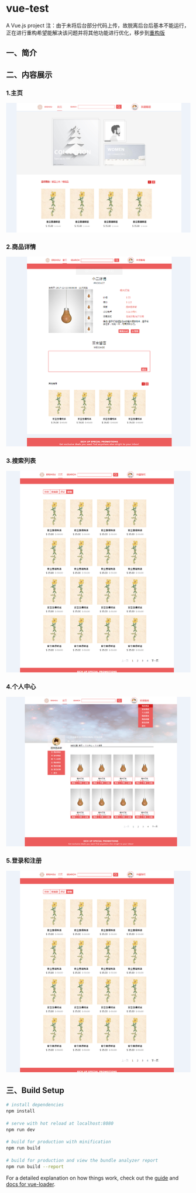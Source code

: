 # vue-test

  A Vue.js project
  注：由于未将后台部分代码上传，故脱离后台后基本不能运行，正在进行重构希望能解决该问题并将其他功能进行优化，移步到[重构版](https://github.com/gandao/ErShou)
## 一、简介
## 二、内容展示
### 1.主页

![baidu](https://github.com/gandao/ERSHOU_BASE/blob/master/resource/Image_desc/1.png "主页")

### 2.商品详情

![baidu](https://github.com/gandao/ERSHOU_BASE/blob/master/resource/Image_desc/4.png "商品详情")

### 3.搜索列表

![baidu](https://github.com/gandao/ERSHOU_BASE/blob/master/resource/Image_desc/2.png "搜索列表")

### 4.个人中心

![baidu](https://github.com/gandao/ERSHOU_BASE/blob/master/resource/Image_desc/3.png "个人中心")

### 5.登录和注册

![baidu](https://github.com/gandao/ERSHOU_BASE/blob/master/resource/Image_desc/2.png "百度logo")








## 三、Build Setup

``` bash
# install dependencies
npm install

# serve with hot reload at localhost:8080
npm run dev

# build for production with minification
npm run build

# build for production and view the bundle analyzer report
npm run build --report
```

For a detailed explanation on how things work, check out the [guide](http://vuejs-templates.github.io/webpack/) and [docs for vue-loader](http://vuejs.github.io/vue-loader).
